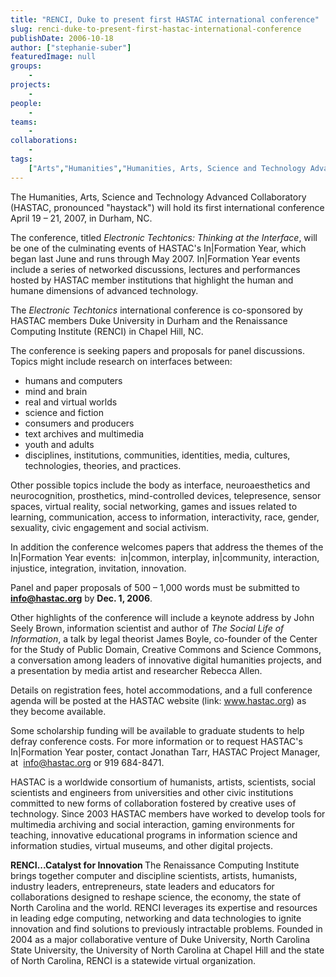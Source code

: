 ```yaml
---
title: "RENCI, Duke to present first HASTAC international conference"
slug: renci-duke-to-present-first-hastac-international-conference
publishDate: 2006-10-18
author: ["stephanie-suber"]
featuredImage: null
groups:
    - 
projects:
    - 
people:
    - 
teams: 
    - 
collaborations:
    - 
tags:
    ["Arts","Humanities","Humanities, Arts, Science and Technology Advanced Collaboratory (HASTAC)"]
---
```

The Humanities, Arts, Science and Technology Advanced Collaboratory (HASTAC, pronounced "haystack") will hold its first international conference April 19 – 21, 2007, in Durham, NC.

The conference, titled <em>Electronic Techtonics: Thinking at the Interface</em>, will be one of the culminating events of HASTAC's In|Formation Year, which began last June and runs through May 2007. In|Formation Year events include a series of networked discussions, lectures and performances hosted by HASTAC member institutions that highlight the human and humane dimensions of advanced technology. 

The <em>Electronic Techtonics</em> international conference is co-sponsored by HASTAC members Duke University in Durham and the Renaissance Computing Institute (RENCI) in Chapel Hill, NC.

The conference is seeking papers and proposals for panel discussions. Topics might include research on interfaces between:
<ul type="disc">
	<li>humans and computers</li>
	<li>mind and brain</li>
	<li>real and virtual worlds</li>
	<li>science and fiction</li>
	<li>consumers and producers</li>
	<li>text archives and multimedia</li>
	<li>youth and adults</li>
	<li>disciplines, institutions, communities, identities, media, cultures,  technologies, theories, and practices.</li>
</ul>
Other possible topics include the body as interface, neuroaesthetics and neurocognition, prosthetics, mind-controlled devices, telepresence, sensor spaces, virtual reality, social networking, games and issues related to learning, communication, access to information, interactivity, race, gender, sexuality, civic engagement and social activism.

In addition the conference welcomes papers that address the themes of the In|Formation Year events:  in|common, interplay, in|community, interaction, injustice, integration, invitation, innovation.

Panel and paper proposals of 500 – 1,000 words must be submitted to <strong><a href="mailto:info@hastac.org">info@hastac.org</a></strong> by <strong>Dec. 1, 2006</strong>.

Other highlights of the conference will include a keynote address by John Seely Brown, information scientist and author of <em>The Social Life of Information</em>, a talk by legal theorist James Boyle, co-founder of the Center for the Study of Public Domain, Creative Commons and Science Commons, a conversation among leaders of innovative digital humanities projects, and a presentation by media artist and researcher Rebecca Allen.

Details on registration fees, hotel accommodations, and a full conference agenda will be posted at the HASTAC website (link: www.hastac.org) as they become available.

Some scholarship funding will be available to graduate students to help defray conference costs. For more information or to request HASTAC's In|Formation Year poster, contact Jonathan Tarr, HASTAC Project Manager, at  info@hastac.org or 919 684-8471.

HASTAC is a worldwide consortium of humanists, artists, scientists, social scientists and engineers from universities and other civic institutions committed to new forms of collaboration fostered by creative uses of technology. Since 2003 HASTAC members have worked to develop tools for multimedia archiving and social interaction, gaming environments for teaching, innovative educational programs in information science and information studies, virtual museums, and other digital projects.

<strong> RENCI...Catalyst for Innovation </strong>
The Renaissance Computing Institute brings together computer and discipline scientists, artists, humanists, industry leaders, entrepreneurs, state leaders and educators for collaborations designed to reshape science, the economy, the state of North Carolina and the world. RENCI leverages its expertise and resources in leading edge computing, networking and data technologies to ignite innovation and find solutions to previously intractable problems. Founded in 2004 as a major collaborative venture of Duke University, North Carolina State University, the University of North Carolina at Chapel Hill and the state of North Carolina, RENCI is a statewide virtual organization.
